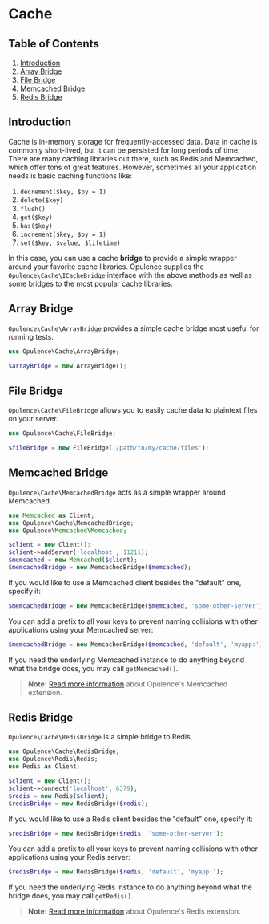 # Cache

## Table of Contents
1. [Introduction](#introduction)
2. [Array Bridge](#array-bridge)
3. [File Bridge](#file-bridge)
4. [Memcached Bridge](#memcached-bridge)
5. [Redis Bridge](#redis-bridge)

<h2 id="introduction">Introduction</h2>

Cache is in-memory storage for frequently-accessed data.  Data in cache is commonly short-lived, but it can be persisted for long periods of time.  There are many caching libraries out there, such as Redis and Memcached, which offer tons of great features.  However, sometimes all your application needs is basic caching functions like:

1. `decrement($key, $by = 1)`
2. `delete($key)`
3. `flush()`
4. `get($key)`
5. `has($key)`
6. `increment($key, $by = 1)`
7. `set($key, $value, $lifetime)`

In this case, you can use a cache **bridge** to provide a simple wrapper around your favorite cache libraries.  Opulence supplies the `Opulence\Cache\ICacheBridge` interface with the above methods as well as some bridges to the most popular cache libraries.

<h2 id="array-bridge">Array Bridge</h2>

`Opulence\Cache\ArrayBridge` provides a simple cache bridge most useful for running tests.

```php
use Opulence\Cache\ArrayBridge;

$arrayBridge = new ArrayBridge();
```

<h2 id="file-bridge">File Bridge</h2>

`Opulence\Cache\FileBridge` allows you to easily cache data to plaintext files on your server.

```php
use Opulence\Cache\FileBridge;

$fileBridge = new FileBridge('/path/to/my/cache/files');
```

<h2 id="memcached-bridge">Memcached Bridge</h2>

`Opulence\Cache\MemcachedBridge` acts as a simple wrapper around Memcached.

```php
use Memcached as Client;
use Opulence\Cache\MemcachedBridge;
use Opulence\Memcached\Memcached;

$client = new Client();
$client->addServer('localhost', 11211);
$memcached = new Memcached($client);
$memcachedBridge = new MemcachedBridge($memcached);
```

If you would like to use a Memcached client besides the "default" one, specify it:

```php
$memcachedBridge = new MemcachedBridge($memcached, 'some-other-server');
```

You can add a prefix to all your keys to prevent naming collisions with other applications using your Memcached server:

```php
$memcachedBridge = new MemcachedBridge($memcached, 'default', 'myapp:');
```

If you need the underlying Memcached instance to do anything beyond what the bridge does, you may call `getMemcached()`.

> **Note:** [Read more information](memcached) about Opulence's Memcached extension.

<h2 id="redis-bridge">Redis Bridge</h2>

`Opulence\Cache\RedisBridge` is a simple bridge to Redis.

```php
use Opulence\Cache\RedisBridge;
use Opulence\Redis\Redis;
use Redis as Client;

$client = new Client();
$client->connect('localhost', 6379);
$redis = new Redis($client);
$redisBridge = new RedisBridge($redis);
```

If you would like to use a Redis client besides the "default" one, specify it:

```php
$redisBridge = new RedisBridge($redis, 'some-other-server');
```

You can add a prefix to all your keys to prevent naming collisions with other applications using your Redis server:

```php
$redisBridge = new RedisBridge($redis, 'default', 'myapp:');
```

If you need the underlying Redis instance to do anything beyond what the bridge does, you may call `getRedis()`.

> **Note:** [Read more information](redis) about Opulence's Redis extension.
